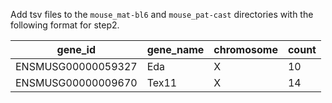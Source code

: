 Add tsv files to the `mouse_mat-bl6` and `mouse_pat-cast` directories with the following format for step2.

| gene_id            | gene_name | chromosome | count |
| ------------------ | --------- | ---------- | ----- |
| ENSMUSG00000059327 | Eda       | X          | 10    |
| ENSMUSG00000009670 | Tex11     | X          | 14    |

